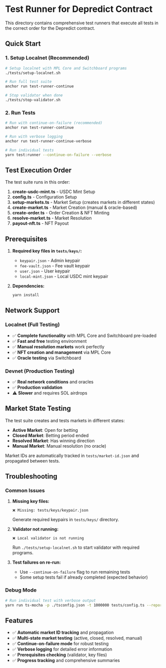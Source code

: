 # Test Runner for Depredict Contract

This directory contains comprehensive test runners that execute all tests in the correct order for the Depredict contract.

## Quick Start

### 1. Setup Localnet (Recommended)
```bash
# Setup localnet with MPL Core and Switchboard programs
./tests/setup-localnet.sh

# Run full test suite
anchor run test-runner-continue

# Stop validator when done
./tests/stop-validator.sh
```

### 2. Run Tests
```bash
# Run with continue-on-failure (recommended)
anchor run test-runner-continue

# Run with verbose logging
anchor run test-runner-continue-verbose

# Run individual tests
yarn test:runner --continue-on-failure --verbose
```

## Test Execution Order

The test suite runs in this order:

1. **create-usdc-mint.ts** - USDC Mint Setup
2. **config.ts** - Configuration Setup  
3. **setup-markets.ts** - Market Setup (creates markets in different states)
4. **create-market.ts** - Market Creation (manual & oracle-based)
5. **create-order.ts** - Order Creation & NFT Minting
6. **resolve-market.ts** - Market Resolution
7. **payout-nft.ts** - NFT Payout

## Prerequisites

1. **Required key files in `tests/keys/`:**
   - `keypair.json` - Admin keypair
   - `fee-vault.json` - Fee vault keypair
   - `user.json` - User keypair
   - `local-mint.json` - Local USDC mint keypair

2. **Dependencies:**
   ```bash
   yarn install
   ```

## Network Support

### Localnet (Full Testing)
- ✅ **Complete functionality** with MPL Core and Switchboard pre-loaded
- ✅ **Fast and free** testing environment
- ✅ **Manual resolution markets** work perfectly
- ✅ **NFT creation and management** via MPL Core
- ✅ **Oracle testing** via Switchboard

### Devnet (Production Testing)
- ✅ **Real network conditions** and oracles
- ✅ **Production validation**
- ⚠️ **Slower** and requires SOL airdrops

## Market State Testing

The test suite creates and tests markets in different states:

- **Active Market**: Open for betting
- **Closed Market**: Betting period ended
- **Resolved Market**: Has winning direction
- **Manual Market**: Manual resolution (no oracle)

Market IDs are automatically tracked in `tests/market-id.json` and propagated between tests.

## Troubleshooting

### Common Issues

1. **Missing key files:**
   ```
   ❌ Missing: tests/keys/keypair.json
   ```
   Generate required keypairs in `tests/keys/` directory.

2. **Validator not running:**
   ```
   ❌ Local validator is not running
   ```
   Run `./tests/setup-localnet.sh` to start validator with required programs.

3. **Test failures on re-run:**
   - Use `--continue-on-failure` flag to run remaining tests
   - Some setup tests fail if already completed (expected behavior)

### Debug Mode
```bash
# Run individual test with verbose output
yarn run ts-mocha -p ./tsconfig.json -t 1000000 tests/config.ts --reporter spec
```

## Features

- ✅ **Automatic market ID tracking** and propagation
- ✅ **Multi-state market testing** (active, closed, resolved, manual)
- ✅ **Continue-on-failure mode** for robust testing
- ✅ **Verbose logging** for detailed error information
- ✅ **Prerequisites checking** (validator, key files)
- ✅ **Progress tracking** and comprehensive summaries 